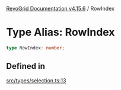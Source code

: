 [RevoGrid Documentation v4.15.6](README.md) / RowIndex

# Type Alias: RowIndex

```ts
type RowIndex: number;
```

## Defined in

[src/types/selection.ts:13](https://github.com/revolist/revogrid/blob/8ab186c1ae2faee97d25784acff6dbf4187524f8/src/types/selection.ts#L13)
